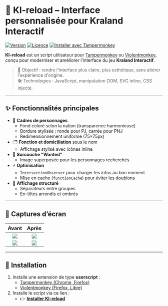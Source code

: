# 🧠 KI-reload – Interface personnalisée pour Kraland Interactif

[![Version](https://img.shields.io/badge/version-4.3.1-blueviolet?style=flat-square)](https://github.com/Th3rdMan/KI-reload)
[![Licence](https://img.shields.io/badge/Licence-MIT-green?style=flat-square)](./LICENSE)
[![Installer avec Tampermonkey](https://img.shields.io/badge/Tampermonkey-Installer-orange?style=flat-square&logo=greasemonkey)](https://github.com/Th3rdMan/KI-reload/blob/main/ki-reload.js)

**KI-reload** est un script utilisateur pour [Tampermonkey](https://www.tampermonkey.net/) ou [Violentmonkey](https://violentmonkey.github.io/), conçu pour moderniser et améliorer l’interface du jeu **Kraland Interactif**.

> 🎯 Objectif : rendre l'interface plus claire, plus esthétique, sans altérer l'expérience d'origine.  
> 🛠️ Technologies : JavaScript, manipulation DOM, SVG inline, CSS injecté.

---

## ✨ Fonctionnalités principales

- 🎨 **Cadres de personnages**
  - Fond coloré selon la nation (transparence harmonieuse)
  - Bordure stylisée : ronde pour PJ, carrée pour PNJ
  - Redimensionnement uniforme (75×75px)
- 🗂️ **Fonction et domiciliation** sous le nom
  - Affichage stylisé avec icônes inline
- 🚨 **Surcouche "Wanted"**
  - Image superposée pour les personnages recherchés
- ⚡ **Optimisation**
  - `IntersectionObserver` pour charger les infos au bon moment
  - Mise en cache (`functionCache`) pour éviter les doublons
- 🧩 **Affichage structuré**
  - Séparateurs entre groupes
  - En-têtes arrondis et ombrés

---

## 📸 Captures d’écran

| Avant | Après |
|:-----:|:-----:|
| ![](https://i.ibb.co/Wp5RLVdg/image.png) | ![](https://i.ibb.co/KcQMYywC/image.png) |
| ![](https://i.ibb.co/Xf43gP5r/image.png) | ![](https://i.ibb.co/S4pvgvby/image.png) |

---

## 🚀 Installation

1. Installe une extension de type **userscript** :
   - [Tampermonkey (Chrome, Firefox)](https://www.tampermonkey.net/)
   - [Violentmonkey (Firefox, Libre)](https://violentmonkey.github.io/)
2. Installe le script via ce lien :
   - 👉 **[Installer KI-reload](https://github.com/Th3rdMan/KI-reload/blob/main/ki-reload.js)**
